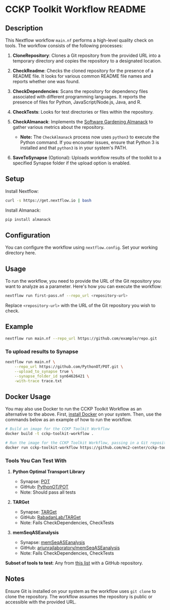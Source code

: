 # CCKP Toolkit Workflow README

## Description

This Nextflow workflow `main.nf` performs a high-level quality check on tools. The workflow consists of the following processes:

1. **CloneRepository**: Clones a Git repository from the provided URL into a temporary directory and copies the repository to a designated location.

2. **CheckReadme**: Checks the cloned repository for the presence of a README file. It looks for various common README file names and reports whether one was found.

3. **CheckDependencies**: Scans the repository for dependency files associated with different programming languages. It reports the presence of files for Python, JavaScript/Node.js, Java, and R.

4. **CheckTests**: Looks for test directories or files within the repository.

5. **CheckAlmanack**: Implements the [Software Gardening Almanack](https://github.com/software-gardening/almanack) to gather various metrics about the repository.
   - **Note:** The `CheckAlmanack` process now uses `python3` to execute the Python command. If you encounter issues, ensure that Python 3 is installed and that `python3` is in your system's PATH.

6. **SaveToSynapse** (Optional): Uploads workflow results of the toolkit to a specified Synapse folder if the upload option is enabled.

## Setup

Install Nextflow:

```sh
curl -s https://get.nextflow.io | bash
```

Install Almanack:

```sh
pip install almanack
```

## Configuration

You can configure the workflow using `nextflow.config`. Set your working directory here.

## Usage

To run the workflow, you need to provide the URL of the Git repository you want to analyze as a parameter. Here's how you can execute the workflow:

```bash
nextflow run first-pass.nf --repo_url <repository-url>
```

Replace `<repository-url>` with the URL of the Git repository you wish to check.

## Example

```bash
nextflow run main.nf --repo_url https://github.com/example/repo.git
```

### To upload results to Synapse

```bash
nextflow run main.nf \
    --repo_url https://github.com/PythonOT/POT.git \
    --upload_to_synapse true \
    --synapse_folder_id syn64626421 \
    -with-trace trace.txt
```

## Docker Usage

You may also use Docker to run the CCKP Toolkit Workflow as an alternative to the above.
First, [install Docker](https://docs.docker.com/engine/install/) on your system.
Then, use the commands below as an example of how to run the workflow.

```bash
# Build an image for the CCKP Toolkit Workflow
docker build -t cckp-toolkit-workflow .

# Run the image for the CCKP Toolkit Workflow, passing in a Git repository URL
docker run cckp-toolkit-workflow https://github.com/mc2-center/cckp-toolkit-workflow
```

### Tools You Can Test With

1. **Python Optimal Transport Library**  
   - Synapse: [POT](https://cancercomplexity.synapse.org/Explore/Tools/DetailsPage?toolName=POT)  
   - GitHub: [PythonOT/POT](https://github.com/PythonOT/POT)  
   - Note: Should pass all tests

2. **TARGet**  
   - Synapse: [TARGet](https://cancercomplexity.synapse.org/Explore/Tools/DetailsPage?toolName=TARGet)  
   - GitHub: [RabadanLab/TARGet](https://github.com/RabadanLab/TARGet/tree/master)  
   - Note: Fails CheckDependencies, CheckTests

3. **memSeqASEanalysis**  
   - Synapse: [memSeqASEanalysis](https://cancercomplexity.synapse.org/Explore/Tools/DetailsPage?toolName=memSeqASEanalysis)  
   - GitHub: [arjunrajlaboratory/memSeqASEanalysis](https://github.com/arjunrajlaboratory/memSeqASEanalysis)  
   - Note: Fails CheckDependencies, CheckTests

**Subset of tools to test**: Any from [this list](https://cancercomplexity.synapse.org/Explore/Tools) with a GitHub repository.

## Notes

Ensure Git is installed on your system as the workflow uses `git clone` to clone the repository. The workflow assumes the repository is public or accessible with the provided URL.

